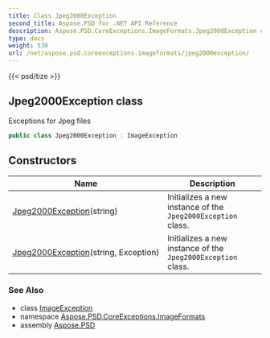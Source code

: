 ```yaml
---
title: Class Jpeg2000Exception
second_title: Aspose.PSD for .NET API Reference
description: Aspose.PSD.CoreExceptions.ImageFormats.Jpeg2000Exception class. Exceptions for Jpeg files
type: docs
weight: 530
url: /net/aspose.psd.coreexceptions.imageformats/jpeg2000exception/
---
```

{{< psd/tize >}}
## Jpeg2000Exception class

Exceptions for Jpeg files

```csharp
public class Jpeg2000Exception : ImageException
```

## Constructors

| Name | Description |
| --- | --- |
| [Jpeg2000Exception](jpeg2000exception/#constructor)(string) | Initializes a new instance of the `Jpeg2000Exception` class. |
| [Jpeg2000Exception](jpeg2000exception/#constructor_1)(string, Exception) | Initializes a new instance of the `Jpeg2000Exception` class. |

### See Also

* class [ImageException](../../aspose.psd.coreexceptions/imageexception/)
* namespace [Aspose.PSD.CoreExceptions.ImageFormats](../../aspose.psd.coreexceptions.imageformats/)
* assembly [Aspose.PSD](../../)


